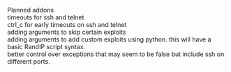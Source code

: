 Planned addons
<br>
timeouts for ssh and telnet
<br>
ctrl_c for early timeouts on ssh and telnet
<br>
adding arguments to skip certain exploits
<br>
adding arguments to add custom exploits using python. this will have a basic RandIP script syntax.
<br>
better control over exceptions that may seem to be false but include ssh on different ports.
